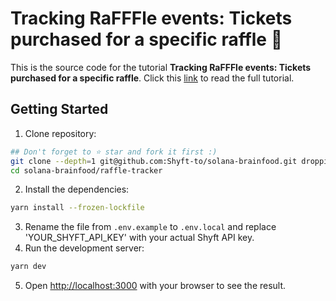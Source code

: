 # Tracking RaFFFle events: Tickets purchased for a specific raffle 🎫
This is the source code for the tutorial **Tracking RaFFFle events: Tickets purchased for a specific raffle**. Click this [link](https://medium.com/@Shyft_to/9db91a36acd) to read the full tutorial.


## Getting Started
1. Clone repository:
```bash
## Don't forget to ⭐ star and fork it first :)
git clone --depth=1 git@github.com:Shyft-to/solana-brainfood.git droppii-b2b
cd solana-brainfood/raffle-tracker
```
2. Install the dependencies:
```bash
yarn install --frozen-lockfile
```
3. Rename the file from `.env.example` to `.env.local` and replace 'YOUR_SHYFT_API_KEY' with your actual Shyft API key.
4. Run the development server:
```bash
yarn dev
```
5. Open [http://localhost:3000](http://localhost:3000) with your browser to see the result.


